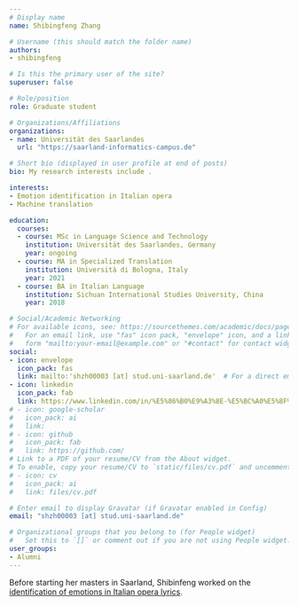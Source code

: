 ```yaml
---
# Display name
name: Shibingfeng Zhang

# Username (this should match the folder name)
authors:
- shibingfeng

# Is this the primary user of the site?
superuser: false

# Role/position
role: Graduate student

# Organizations/Affiliations
organizations:
- name: Universität des Saarlandes
  url: "https://saarland-informatics-campus.de"

# Short bio (displayed in user profile at end of posts)
bio: My research interests include .

interests:
- Emotion identification in Italian opera
- Machine translation

education:
  courses:
  - course: MSc in Language Science and Technology
    institution: Universität des Saarlandes, Germany
    year: ongoing
  - course: MA in Specialized Translation
    institution: Università di Bologna, Italy
    year: 2021
  - course: BA in Italian Language
    institution: Sichuan International Studies University, China
    year: 2018

# Social/Academic Networking
# For available icons, see: https://sourcethemes.com/academic/docs/page-builder/#icons
#   For an email link, use "fas" icon pack, "envelope" icon, and a link in the
#   form "mailto:your-email@example.com" or "#contact" for contact widget.
social:
- icon: envelope
  icon_pack: fas
  link: mailto:'shzh00003 [at] stud.uni-saarland.de'  # For a direct email link, use "mailto:test@example.org".
- icon: linkedin
  icon_pack: fab
  link: https://www.linkedin.com/in/%E5%86%B0%E9%A3%8E-%E5%BC%A0%E5%8F%B2-892992204/
# - icon: google-scholar
#   icon_pack: ai
#   link: 
# - icon: github
#   icon_pack: fab
#   link: https://github.com/
# Link to a PDF of your resume/CV from the About widget.
# To enable, copy your resume/CV to `static/files/cv.pdf` and uncomment the lines below.
# - icon: cv
#   icon_pack: ai
#   link: files/cv.pdf

# Enter email to display Gravatar (if Gravatar enabled in Config)
email: "shzh00003 [at] stud.uni-saarland.de"

# Organizational groups that you belong to (for People widget)
#   Set this to `[]` or comment out if you are not using People widget.
user_groups:
- Alumni
---
```


Before starting her masters in Saarland, Shibinfeng worked on the [identification of emotions in Italian opera lyrics](http://ceur-ws.org/Vol-2769/paper_58.pdf). 


